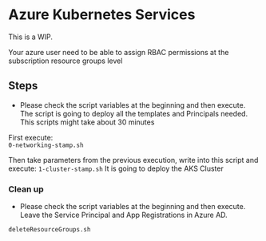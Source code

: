 # Azure Kubernetes Services

This is a WIP.

Your azure user need to be able to assign RBAC permissions at the subscription resource groups level

## Steps

- Please check the script variables at the beginning and then execute.  
  The script is going to deploy all the templates and Principals needed.  
  This scripts might take about 30 minutes

First execute:  
`0-networking-stamp.sh`

Then take parameters from the previous execution, write into this script and execute:
`1-cluster-stamp.sh`
It is going to deploy the AKS Cluster

### Clean up

- Please check the script variables at the beginning and then execute. Leave the Service Principal and App Registrations in Azure AD.

`deleteResourceGroups.sh`
